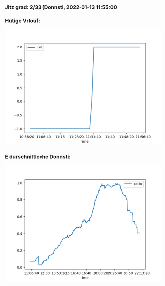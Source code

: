 ### Jitz grad: 2/33 (Donnsti, 2022-01-13 11:55:00

### Hütige Vrlouf:
![Graph](Today.png)

### E durschnittleche Donnsti:
![Graph](Donnsti.png)